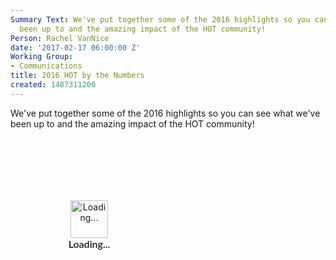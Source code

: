 ```yaml
---
Summary Text: We've put together some of the 2016 highlights so you can see what we've
  been up to and the amazing impact of the HOT community!
Person: Rachel VanNice
date: '2017-02-17 06:00:00 Z'
Working Group:
- Communications
title: 2016 HOT by the Numbers
created: 1487311200
---
```

<p>We've put together some of the 2016 highlights so you can see what we've been up to and the amazing impact of the HOT community!</p><div class="piktowrapper-embed" pikto-uid="19781407-2016-year-in-numbers" style="height: 300px; position: relative;"><div class="embed-loading-overlay" style="width: 50%; height: 50%; position: absolute; text-align: center;"><img width="60px" alt="Loading..." style="margin-top: 100px" src="https://magic.piktochart.com/loading.gif"/><p style="margin: 0; padding: 0; font-family: Lato, Helvetica, Arial, sans-serif; font-weight: 600; font-size: 16px">Loading...</p></div><div class="pikto-canvas-wrap"><div class="pikto-canvas"></div></div></div><script>(function(d){var js, id="pikto-embed-js", ref=d.getElementsByTagName("script")[0];if (d.getElementById(id)) { return;}js=d.createElement("script"); js.id=id; js.async=true;js.src="https://magic.piktochart.com/assets/embedding/embed.js";ref.parentNode.insertBefore(js, ref);}(document));</script>
